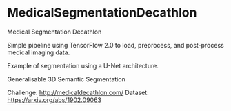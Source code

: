 # MedicalSegmentationDecathlon

Medical Segmentation Decathlon

Simple pipeline using TensorFlow 2.0 to load, preprocess, and post-process medical imaging data.

Example of segmentation using a U-Net architecture.

Generalisable 3D Semantic Segmentation

Challenge: http://medicaldecathlon.com/
Dataset: https://arxiv.org/abs/1902.09063
